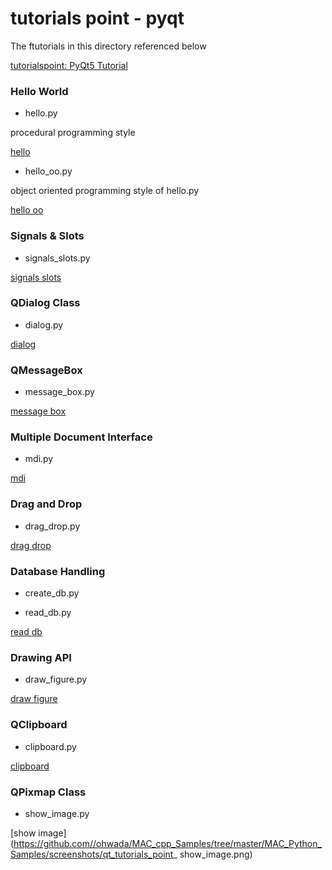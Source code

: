 tutorials point - pyqt
===============

The ftutorials in this directory referenced below

[tutorialspoint: PyQt5 Tutorial](https://www.tutorialspoint.com/pyqt5/index.htm)


### Hello World

- hello.py  

procedural programming style

 [hello](https://github.com//ohwada/MAC_cpp_Samples/tree/master/MAC_Python_Samples/screenshots/qt_tutorials_point_hello.png)

- hello_oo.py  

object oriented programming style of hello.py  

 [hello oo](https://github.com//ohwada/MAC_cpp_Samples/tree/master/MAC_Python_Samples/screenshots/qt_tutorials_point_hello_oo.png)

### Signals & Slots

- signals_slots.py  

 [signals slots](https://github.com//ohwada/MAC_cpp_Samples/tree/master/MAC_Python_Samples/screenshots/qt_tutorials_point_signals_slots.png)

### QDialog Class

- dialog.py  

 [dialog](https://github.com//ohwada/MAC_cpp_Samples/tree/master/MAC_Python_Samples/screenshots/qt_tutorials_point_dialog.png)

### QMessageBox

- message_box.py  

 [message box](https://github.com//ohwada/MAC_cpp_Samples/tree/master/MAC_Python_Samples/screenshots/qt_tutorials_point_message_box.png)

### Multiple Document Interface

- mdi.py  

 [mdi](https://github.com//ohwada/MAC_cpp_Samples/tree/master/MAC_Python_Samples/screenshots/qt_tutorials_point_mdi.png)

### Drag and Drop

- drag_drop.py  

 [drag drop](https://github.com//ohwada/MAC_cpp_Samples/tree/master/MAC_Python_Samples/screenshots/qt_tutorials_point_drag_drop.png)

### Database Handling

- create_db.py  

- read_db.py  

 [read db](https://github.com//ohwada/MAC_cpp_Samples/tree/master/MAC_Python_Samples/screenshots/qt_tutorials_point_read_db.png)

### Drawing API

- draw_figure.py  

 [draw figure](https://github.com//ohwada/MAC_cpp_Samples/tree/master/MAC_Python_Samples/result/qt_tutorials_point_draw_figure.png)

### QClipboard

- clipboard.py  

 [clipboard](https://github.com//ohwada/MAC_cpp_Samples/tree/master/MAC_Python_Samples/screenshots/qt_tutorials_point_clipboard.png)

### QPixmap Class

- show_image.py

 [show image](https://github.com//ohwada/MAC_cpp_Samples/tree/master/MAC_Python_Samples/screenshots/qt_tutorials_point_ show_image.png)




